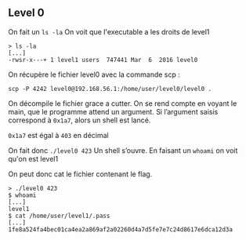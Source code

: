 ## Level 0

On fait un `ls -la`
On voit que l'executable a les droits de level1
```
> ls -la
[...]
-rwsr-x---+ 1 level1 users  747441 Mar  6  2016 level0
```
On récupère le fichier level0 avec la commande scp : 

```
scp -P 4242 level0@192.168.56.1:/home/user/level0/level0 .
```
On décompile le fichier grace a cutter. On se rend compte en voyant le main, que le programme attend un argument. Si l’argument saisis correspond à `0x1a7`, alors un shell est lancé. 

`0x1a7` est égal à `403` en décimal

On fait donc `./level0 423`
Un shell s’ouvre. En faisant un `whoami` on voit qu'on est level1

On peut donc cat le fichier contenant le flag. 
```console
> ./level0 423  
$ whoami
[...]
level1
$ cat /home/user/level1/.pass
[...]
1fe8a524fa4bec01ca4ea2a869af2a02260d4a7d5fe7e7c24d8617e6dca12d3a
```

